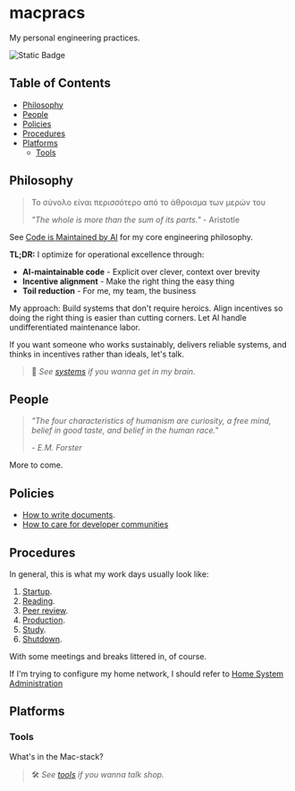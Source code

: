 # macpracs

My personal engineering practices.

![Static Badge](https://img.shields.io/badge/version-v3.0.0-66023c)

## Table of Contents

- [Philosophy](#philosophy)
- [People](#people)
- [Policies](#policies)
- [Procedures](#procedures)
- [Platforms](#platforms)
  - [Tools](#tools)

## Philosophy

> Το σύνολο είναι περισσότερο από το άθροισμα των μερών του
>
> _"The whole is more than the sum of its parts."_ - Aristotle

See [Code is Maintained by AI](philosophies/code-is-maintained-by-ai.md) for my core engineering philosophy.

**TL;DR:** I optimize for operational excellence through:
- **AI-maintainable code** - Explicit over clever, context over brevity
- **Incentive alignment** - Make the right thing the easy thing
- **Toil reduction** - For me, my team, the business

My approach: Build systems that don't require heroics. Align incentives so doing the right thing is easier than cutting corners. Let AI handle undifferentiated maintenance labor.

If you want someone who works sustainably, delivers reliable systems, and thinks in incentives rather than ideals, let's talk.

> 🧠 _See [systems](systems.md) if you wanna get in my brain._

## People

> _"The four characteristics of humanism are curiosity, a free mind, belief in good taste, and belief in the human race."_
>
> _- E.M. Forster_

More to come.

## Policies

- [How to write documents](/policies/doc-style-guide.md).
- [How to care for developer communities](/policies/community-needs-assessment.md)

## Procedures

In general, this is what my work days usually look like:

1. [Startup](/procedures/startup.md).
2. [Reading](/procedures/reading.md).
3. [Peer review](/procedures/peer-review.md).
4. [Production](/procedures/production.md).
5. [Study](/procedures/study.md).
6. [Shutdown](/procedures/shutdown.md).

With some meetings and breaks littered in, of course.

If I'm trying to configure my home network, I should refer to [Home System Administration](procedures/home-sysadmin.md)

## Platforms

### Tools

What's in the Mac-stack?

> 🛠️ _See [tools](tools/README.md) if you wanna talk shop._
